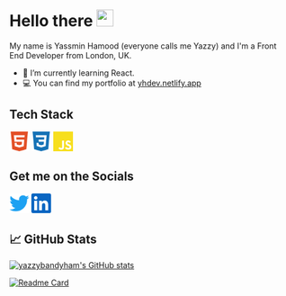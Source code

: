 # Hello there <img src="https://raw.githubusercontent.com/MartinHeinz/MartinHeinz/master/wave.gif" width="30px" height="30px" />
My name is Yassmin Hamood (everyone calls me Yazzy) and I'm a Front End Developer from London, UK.

- 🌱 I’m currently learning React.
- 💻 You can find my portfolio at [yhdev.netlify.app](https://yhdev.netlify.app/)


## Tech Stack
<p style="align: left;">
<img src="https://github.com/yazzybandyham/yazzybandyham/blob/e3b7040f30c2a567f5dbc4f145af081c8c5b82fa/html.svg" width="35px">
<img src="https://github.com/yazzybandyham/yazzybandyham/blob/54ee43f666463be43fed3318ab7308cc6123bc2d/download.svg" width="35px">
<img src="https://github.com/yazzybandyham/yazzybandyham/blob/54ee43f666463be43fed3318ab7308cc6123bc2d/js.svg" width="35px">
</p>

## Get me on the Socials
<p style="align: left;">
  <a href="https://twitter.com/yazzybandyham"> 
  <img src="https://github.com/yazzybandyham/yazzybandyham/blob/e6f889266fab77242bb286e8a18180265d921ecb/twitter.svg" width="35px"></a>
  <a href="https://www.linkedin.com/in/yassmin-hamood/"> <img src="https://github.com/yazzybandyham/yazzybandyham/blob/e6f889266fab77242bb286e8a18180265d921ecb/linkedin.svg" width="35px"></a>
</p>

## &#x1f4c8; GitHub Stats
[![yazzybandyham's GitHub stats](https://github-readme-stats.vercel.app/api?username=yazzybandyham&hide=stars,prs&show_icons=true)](https://github.com/yazzybandyham/github-readme-stats)

[![Readme Card](https://github-readme-stats.vercel.app/api/pin/?username=yazzybandyham&repo=github-readme-stats)](https://github.com/yazzybandyham/github-readme-stats)

